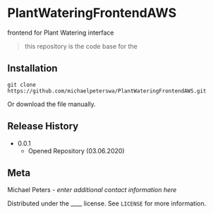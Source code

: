 # PlantWateringFrontendAWS
frontend for Plant Watering interface
> this repository is the code base for the 
## Installation
```
git clone https://github.com/michaelpeterswa/PlantWateringFrontendAWS.git
```
Or download the file manually.
## Release History
* 0.0.1
   * Opened Repository (03.06.2020)
## Meta
Michael Peters - *enter additional contact information here*

Distributed under the ____ license. See ``LICENSE`` for more information.